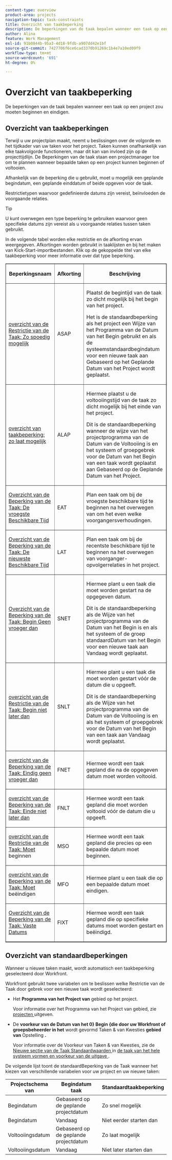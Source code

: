 ```yaml
---
content-type: overview
product-area: projects
navigation-topic: task-constraints
title: Overzicht van taakbeperking
description: De beperkingen van de taak bepalen wanneer een taak op een project zou moeten beginnen en eindigen.
author: Alina
feature: Work Management
exl-id: 91b0844b-95a3-4d18-9fdb-a907dd42e1bf
source-git-commit: 7427706f6ce6cad3370b91269c1b4e7a10ed09f9
workflow-type: tm+mt
source-wordcount: '691'
ht-degree: 0%

---
```


# Overzicht van taakbeperking

<!-- Audited: 12/2023 -->

De beperkingen van de taak bepalen wanneer een taak op een project zou moeten beginnen en eindigen.

## Overzicht van taakbeperkingen

Terwijl u uw projectplan maakt, neemt u beslissingen over de volgorde en het tijdkader van uw taken voor het project. Taken kunnen onafhankelijk van elke taakvolgorde functioneren, maar dit kan van invloed zijn op de projecttijdlijn. De Beperkingen van de taak staan een projectmanager toe om te plannen wanneer bepaalde taken op een project kunnen beginnen of voltooien.

Afhankelijk van de beperking die u gebruikt, moet u mogelijk een geplande begindatum, een geplande einddatum of beide opgeven voor de taak.

Restrictietypen waarvoor gedefinieerde datums zijn vereist, beïnvloeden de voorgaande relaties.

>[!TIP]
>
>U kunt overwegen een type beperking te gebruiken waarvoor geen specifieke datums zijn vereist als u voorgaande relaties tussen taken gebruikt.

In de volgende tabel worden elke restrictie en de afkorting ervan weergegeven. Afkortingen worden gebruikt in taaklijsten en bij het maken van Kick-Start-importbestanden. Klik op de gekoppelde titel van elke taakbeperking voor meer informatie over dat type beperking.

<table border="1" cellspacing="15" cellpadding="1"> 
 <col> 
 <col> 
 <col>
 <thead> 
  <tr> 
   <th> <p><strong> Beperkingsnaam </strong> </p> </th> 
   <th> <p><strong> Afkorting </strong> </p> </th> 
   <th> <p><strong> Beschrijving </strong> </p> </th> 
  </tr> 
 </thead> 
 <tbody> 
  <tr> 
   <td scope="col"> <p><a href="../../../manage-work/tasks/task-constraints/as-soon-as-possible.md" class="MCXref xref"> overzicht van de Restrictie van de Taak: Zo spoedig mogelijk </a> </p> </td> 
   <td scope="col"> <p>ASAP</p> </td>
   <td scope="col"> <p>Plaatst de begintijd van de taak zo dicht mogelijk bij het begin van het project.</p> 
   <p>Het is de standaardbeperking als het project een Wijze van het Programma van de Datum van het Begin gebruikt en als de systeemstandaardbegindatum voor een nieuwe taak aan Gebaseerd op het Geplande Datum van het Project wordt geplaatst. </p>
   </td> 
  </tr> 
  <tr> 
   <td scope="col"> <p><a href="../../../manage-work/tasks/task-constraints/as-late-as-possible.md" class="MCXref xref"> overzicht van taakbeperking: zo laat mogelijk </a> </p> </td> 
   <td scope="col"> <p>ALAP</p> </td> 
   <td scope="col"> <p>Hiermee plaatst u de voltooiingstijd van de taak zo dicht mogelijk bij het einde van het project.</p> 
   <p>Dit is de standaardbeperking wanneer de wijze van het projectprogramma van de Datum van de Voltooiing is en het systeem of groepgebrek voor de Datum van het Begin van een taak wordt geplaatst aan Gebaseerd op de Geplande Datum van het Project. </p>
   </td> 
  </tr> 
  <tr> 
   <td scope="col"> <p><a href="../../../manage-work/tasks/task-constraints/earliest-available-time.md" class="MCXref xref"> Overzicht van de Beperking van de Taak: De vroegste Beschikbare Tijd </a> </p> </td> 
   <td scope="col"> <p>EAT</p> </td> 
 <td scope="col"> <p>Plan een taak om bij de vroegste beschikbare tijd te beginnen na het overwegen van om het even welke voorgangersverhoudingen.</p> </td>
  </tr> 
  <tr> 
   <td scope="col"> <p><a href="../../../manage-work/tasks/task-constraints/latest-available-time.md" class="MCXref xref"> Overzicht van de Beperking van de Taak: De nieuwste Beschikbare Tijd </a> </p> </td> 
   <td scope="col"> <p>LAT</p> </td> 
   <td scope="col"> <p>Plan een taak om bij de recentste beschikbare tijd te beginnen na het overwegen van voorganger-opvolgerrelaties in het project.</p> </td>
  </tr> 
  <tr> 
   <td scope="col"> <p><a href="../../../manage-work/tasks/task-constraints/start-no-earlier-than.md" class="MCXref xref"> Overzicht van de Beperking van de Taak: Begin Geen vroeger dan </a> </p> </td> 
   <td scope="col"> <p>SNET</p> </td> 
   <td scope="col"> <p>Hiermee plant u een taak die moet worden gestart na de opgegeven datum.</p> 
   <p>Dit is de standaardbeperking als de Wijze van het projectprogramma van de Datum van het Begin is en als het systeem of de groep standaardDatum van het Begin voor een nieuwe taak aan Vandaag wordt geplaatst.   </td> 
  </tr> 
  <tr> 
   <td scope="col"> <p><a href="../../../manage-work/tasks/task-constraints/start-no-later-than.md" class="MCXref xref"> overzicht van de Restrictie van de Taak: Begin niet later dan </a> </p> </td> 
   <td scope="col"> <p>SNLT</p> </td> 
   <td scope="col"> <p>Hiermee plant u een taak die moet worden gestart vóór de datum die u opgeeft.</p> 
   <p>Dit is de standaardbeperking als de Wijze van het projectprogramma van de Datum van de Voltooiing is en als het systeem of groepgebrek voor de Datum van het Begin van een taak aan Vandaag wordt geplaatst. 
   </td> 
  </tr> 
  <tr> 
   <td scope="col"> <p><a href="../../../manage-work/tasks/task-constraints/finish-no-earlier-than.md" class="MCXref xref"> overzicht van de Beperking van de Taak: Eindig geen vroeger dan </a> </p> </td> 
   <td scope="col"> <p>FNET</p> </td>
   <td scope="col"> <p>Hiermee wordt een taak gepland die na de opgegeven datum moet worden voltooid.</p> </td> 
  </tr> 
  <tr> 
   <td scope="col"> <p><a href="../../../manage-work/tasks/task-constraints/finish-no-later-than.md" class="MCXref xref"> overzicht van de Beperking van de Taak: Einde niet later dan </a> </p> </td> 
   <td scope="col"> <p>FNLT</p> </td> 
   <td scope="col"> <p>Hiermee wordt een taak gepland die moet worden voltooid vóór de datum die u opgeeft.</p> </td> 
  </tr> 
  <tr> 
   <td> <p><a href="../../../manage-work/tasks/task-constraints/must-start-on.md" class="MCXref xref"> overzicht van de Restrictie van de Taak: Moet </a> beginnen </p> </td> 
   <td scope="col"> <p>MSO</p> </td> 
   <td scope="col"> <p>Hiermee wordt een taak gepland die precies op een bepaalde datum moet beginnen.</p> </td> 
  </tr> 
  <tr> 
   <td> <p><a href="../../../manage-work/tasks/task-constraints/must-finish-on.md" class="MCXref xref"> overzicht van de Beperking van de Taak: Moet </a> beëindigen </p> </td> 
   <td scope="col"> <p>MFO</p> </td> 
   <td scope="col"> <p>Hiermee plant u een taak die op een bepaalde datum moet eindigen.</p> </td>
  </tr> 
  <tr> 
   <td> <p><a href="../../../manage-work/tasks/task-constraints/fixed-dates.md" class="MCXref xref"> Overzicht van de Beperking van de Taak: Vaste Datums </a> </p> </td> 
   <td> <p>FIXT</p> </td> 
   <td> <p>Hiermee wordt een taak gepland die op specifieke datums moet worden gestart en beëindigd.</p> </td> 
  </tr> 
 </tbody> 
</table>

## Overzicht van standaardbeperkingen

Wanneer u nieuwe taken maakt, wordt automatisch een taakbeperking geselecteerd door Workfront.

Workfront gebruikt twee variabelen om te beslissen welke Restrictie van de Taak door gebrek voor een nieuwe taak wordt geselecteerd:

* Het **Programma van het Project van** gebied op het project.

  Voor informatie over het Programma van het Project van gebied, zie [ projecten ](../../../manage-work/projects/manage-projects/edit-projects.md) uitgeven.

* De **voorkeur van de Datum van het 0} Begin {die door uw Workfront of groepsbeheerder in het** wordt gevormd Taken &amp; van Kwesties **gebied van** Opstelling **.**

  Voor informatie over de Voorkeur van Taken &amp; van Kwesties, zie de [ Nieuwe sectie van de Taak Standaardwaarden ](../../../administration-and-setup/set-up-workfront/configure-system-defaults/set-task-issue-preferences.md#new-task-defaults) in [ de taak van het hele systeem vormen en voorkeur van de uitgave ](../../../administration-and-setup/set-up-workfront/configure-system-defaults/set-task-issue-preferences.md).

De volgende lijst toont de standaardBeperking van de Taak wanneer het kiezen van verschillende variabelen voor uw project en uw nieuwe taken:

| Projectschema van | Begindatum taak | Standaardtaakbeperking |
|---|---|---|
| Begindatum | Gebaseerd op de geplande projectdatum | Zo snel mogelijk |
| Begindatum | Vandaag | Niet eerder starten dan |
| Voltooiingsdatum | Gebaseerd op de geplande projectdatum | Zo laat mogelijk |
| Voltooiingsdatum | Vandaag | Niet later starten dan |
